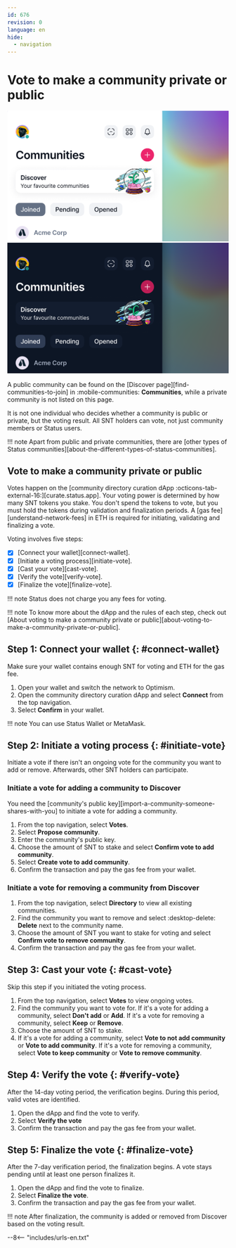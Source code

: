 ```yaml
---
id: 676
revision: 0
language: en
hide:
  - navigation
---
```


# Vote to make a community private or public

![A header image of the Communities section.](./vote-to-make-a-community-private-or-public/676-0-1-light.png#only-light)
![A header image of the Communities section.](./vote-to-make-a-community-private-or-public/676-0-1-dark.png#only-dark)

A public community can be found on the [Discover page][find-communities-to-join] in :mobile-communities: **Communities**, while a private community is not listed on this page.

It is not one individual who decides whether a community is public or private, but the voting result. All SNT holders can vote, not just community members or Status users.

!!! note
    Apart from public and private communities, there are [other types of Status communities][about-the-different-types-of-status-communities].

## Vote to make a community private or public

Votes happen on the [community directory curation dApp :octicons-tab-external-16:][curate.status.app]. Your voting power is determined by how many SNT tokens you stake. You don't spend the tokens to vote, but you must hold the tokens during validation and finalization periods. A [gas fee][understand-network-fees] in ETH is required for initiating, validating and finalizing a vote.

Voting involves five steps:

- [x] [Connect your wallet][connect-wallet].
- [x] [Initiate a voting process][initiate-vote].
- [x] [Cast your vote][cast-vote].
- [x] [Verify the vote][verify-vote].
- [x] [Finalize the vote][finalize-vote].

!!! note
    Status does not charge you any fees for voting.

!!! note
    To know more about the dApp and the rules of each step, check out [About voting to make a community private or public][about-voting-to-make-a-community-private-or-public].

## Step 1: Connect your wallet {: #connect-wallet}

Make sure your wallet contains enough SNT for voting and ETH for the gas fee.

1. Open your wallet and switch the network to Optimism.
1. Open the community directory curation dApp and select **Connect** from the top navigation.
1. Select **Confirm** in your wallet.

!!! note
    You can use Status Wallet or MetaMask.

## Step 2: Initiate a voting process {: #initiate-vote}

Initiate a vote if there isn't an ongoing vote for the community you want to add or remove. Afterwards, other SNT holders can participate.

### Initiate a vote for adding a community to Discover

You need the [community's public key][import-a-community-someone-shares-with-you] to initiate a vote for adding a community.

1. From the top navigation, select **Votes**.
1. Select **Propose community**.
1. Enter the community's public key.
1. Choose the amount of SNT to stake and select **Confirm vote to add community**.
1. Select **Create vote to add community**.
1. Confirm the transaction and pay the gas fee from your wallet.

### Initiate a vote for removing a community from Discover

1. From the top navigation, select **Directory** to view all existing communities.
1. Find the community you want to remove and select :desktop-delete: **Delete** next to the community name.
1. Choose the amount of SNT you want to stake for voting and select **Confirm vote to remove community**.
1. Confirm the transaction and pay the gas fee from your wallet.

## Step 3: Cast your vote {: #cast-vote}

Skip this step if you initiated the voting process.

1. From the top navigation, select **Votes** to view ongoing votes.
1. Find the community you want to vote for. If it's a vote for adding a community, select **Don't add** or **Add**. If it's a vote for removing a community, select **Keep** or **Remove**.
1. Choose the amount of SNT to stake.
1. If it's a vote for adding a community, select **Vote to not add community** or **Vote to add community**. If it's a vote for removing a community, select **Vote to keep community** or **Vote to remove community**.

## Step 4: Verify the vote {: #verify-vote}

After the 14-day voting period, the verification begins. During this period, valid votes are identified.

1. Open the dApp and find the vote to verify.
1. Select **Verify the vote**
1. Confirm the transaction and pay the gas fee from your wallet.

## Step 5: Finalize the vote {: #finalize-vote}

After the 7-day verification period, the finalization begins. A vote stays pending until at least one person finalizes it.

1. Open the dApp and find the vote to finalize.
1. Select **Finalize the vote**.
1. Confirm the transaction and pay the gas fee from your wallet.

!!! note
    After finalization, the community is added or removed from Discover based on the voting result.

--8<-- "includes/urls-en.txt"
